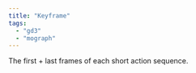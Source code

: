 ```yaml
---
title: "Keyframe"
tags:
  - "gd3"
  - "mograph"
---
```


The first + last frames of each short action sequence.

